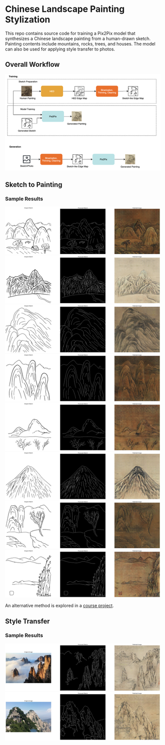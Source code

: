 # Chinese Landscape Painting Stylization
This repo contains source code for training a Pix2Pix model that synthesizes a Chinese landscape painting from a human-drawn sketch. Painting contents include mountains, rocks, trees, and houses. The model can also be used for applying style transfer to photos. 

## Overall Workflow
![](images/architecture_diagram.png)

## Sketch to Painting 
### Sample Results
![](images/Sketch2.jpg)
![](images/Sketch4.jpg)
![](images/Sketch16.jpg)
![](images/Sketch9.jpg)
![](images/Sketch10.jpg)
![](images/Sketch14.jpg)
![](images/Sketch12.jpg)
![](images/Sketch13.jpg)
<!-- ![](images/Sketch8.jpg) -->

An alternative method is explored in a [course project](https://github.com/Luxi-Zhao/sketch-to-Chinese-landscape-painting). 

## Style Transfer
### Sample Results
![](images/mountain.jpg)
![](images/mountain2.jpg)